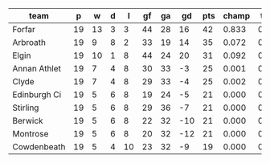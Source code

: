 |     team     | p  | w  | d | l  | gf | ga | gd  | pts | champ | top2  | top3  | top4  |  5-7  | bot4  | bot3  | bot2  |
|--------------|----|----|---|----|----|----|-----|-----|-------|-------|-------|-------|-------|-------|-------|-------|
| Forfar       | 19 | 13 | 3 |  3 | 44 | 28 |  16 |  42 | 0.833 | 0.964 | 0.997 | 1.000 | 0.000 | 0.000 | 0.000 | 0.000|
| Arbroath     | 19 |  9 | 8 |  2 | 33 | 19 |  14 |  35 | 0.072 | 0.431 | 0.835 | 0.947 | 0.051 | 0.005 | 0.002 | 0.001|
| Elgin        | 19 | 10 | 1 |  8 | 44 | 24 |  20 |  31 | 0.092 | 0.540 | 0.866 | 0.960 | 0.039 | 0.003 | 0.001 | 0.000|
| Annan Athlet | 19 |  7 | 4 |  8 | 30 | 33 |  -3 |  25 | 0.001 | 0.018 | 0.084 | 0.296 | 0.535 | 0.293 | 0.169 | 0.085|
| Clyde        | 19 |  7 | 4 |  8 | 29 | 33 |  -4 |  25 | 0.002 | 0.040 | 0.161 | 0.482 | 0.428 | 0.168 | 0.090 | 0.039|
| Edinburgh Ci | 19 |  5 | 6 |  8 | 19 | 24 |  -5 |  21 | 0.000 | 0.001 | 0.011 | 0.069 | 0.430 | 0.675 | 0.501 | 0.326|
| Stirling     | 19 |  5 | 6 |  8 | 29 | 36 |  -7 |  21 | 0.000 | 0.003 | 0.025 | 0.113 | 0.489 | 0.575 | 0.399 | 0.239|
| Berwick      | 19 |  5 | 6 |  8 | 22 | 32 | -10 |  21 | 0.000 | 0.001 | 0.009 | 0.051 | 0.384 | 0.723 | 0.565 | 0.384|
| Montrose     | 19 |  5 | 6 |  8 | 20 | 32 | -12 |  21 | 0.000 | 0.001 | 0.007 | 0.041 | 0.317 | 0.780 | 0.642 | 0.469|
| Cowdenbeath  | 19 |  5 | 4 | 10 | 23 | 32 |  -9 |  19 | 0.000 | 0.001 | 0.007 | 0.041 | 0.328 | 0.777 | 0.632 | 0.457|
